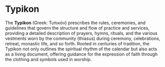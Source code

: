 # Typikon

The **Typikon** (Greek: Τυπικόν) prescribes the rules, ceremonies, and guidelines that govern the structure and flow of practice and services, providing a detailed description of prayers, hymns, rituals, and the various vestments worn by the community (thiasus) during ceremony, celebrations, retreat, monastic life, and so forth. Rooted in centuries of tradition, the Typikon not only outlines the spiritual rhythm of the calendar but also acts as a living document, offering guidance for the expression of faith through the clothing and symbols used in worship. 
